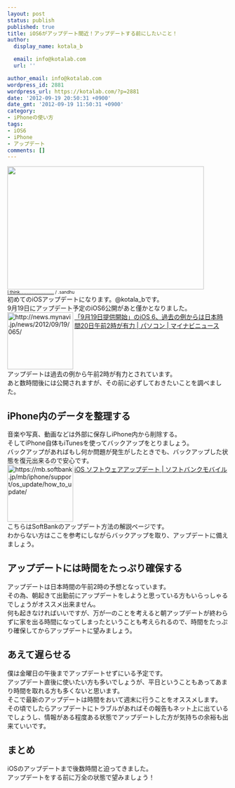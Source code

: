 ```yaml
---
layout: post
status: publish
published: true
title: iOS6がアップデート間近！アップデートする前にしたいこと！
author:
  display_name: kotala_b

  email: info@kotalab.com
  url: ''

author_email: info@kotalab.com
wordpress_id: 2881
wordpress_url: https://kotalab.com/?p=2881
date: '2012-09-19 20:50:31 +0900'
date_gmt: '2012-09-19 11:50:31 +0900'
category:
- iPhoneの使い方
tags:
- iOS6
- iPhone
- アップデート
comments: []
---
```

<p><a href="https://kotalab.com/wp-content/uploads/ios6_120919.jpg" target="_blank"><img src="https://kotalab.com/wp-content/uploads/ios6_120919.jpg" alt="" title="ios6_120919" width="448" height="280" class="alignnone size-full wp-image-2883" /></a><br />
<span style="font-size:10px;"><a href="https://www.flickr.com/photos/sachin_sandhu/3370137558/" target="_blank">I think...........................</a> / .sandhu</span><br />
初めてのiOSアップデートになります。@kotala_bです。<br />
9月19日にアップデート予定のiOS6公開があと僅かとなりました。<br />
<a href="http://news.mynavi.jp/news/2012/09/19/065/" target="_blank"><img src="https://capture.heartrails.com/150x130?http://news.mynavi.jp/news/2012/09/19/065/" alt="http://news.mynavi.jp/news/2012/09/19/065/" width="150" height="130" align="left" /></a><a href="http://news.mynavi.jp/news/2012/09/19/065/" target="_blank">「9月19日提供開始」のiOS 6、過去の例からは日本時間20日午前2時が有力 | パソコン | マイナビニュース</a><br style="clear:both;" />アップデートは過去の例から午前2時が有力とされています。<br />
あと数時間後には公開されますが、その前に必ずしておきたいことを調べました。<br />
<!--more--></p>
<h2>iPhone内のデータを整理する</h2>
<p>音楽や写真、動画などは外部に保存しiPhone内から削除する。<br />
そしてiPhone自体もiTunesを使ってバックアップをとりましょう。<br />
バックアップがあればもし何か問題が発生がしたときでも、バックアップした状態を復元出来るので安心です。<br />
<a href="https://mb.softbank.jp/mb/iphone/support/os_update/how_to_update/" target="_blank"><img src="https://capture.heartrails.com/150x130?http://mb.softbank.jp/mb/iphone/support/os_update/how_to_update/" alt="https://mb.softbank.jp/mb/iphone/support/os_update/how_to_update/" width="150" height="130" align="left" /></a><a href="https://mb.softbank.jp/mb/iphone/support/os_update/how_to_update/" target="_blank">iOS ソフトウェアアップデート | ソフトバンクモバイル</a><br style="clear:both;" />こちらはSoftBankのアップデート方法の解説ページです。<br />
わからない方はここを参考にしながらバックアップを取り、アップデートに備えましょう。</p>
<h2>アップデートには時間をたっぷり確保する</h2>
<p>アップデートは日本時間の午前2時の予想となっています。<br />
その為、朝起きて出勤前にアップデートをしようと思っている方もいらっしゃるでしょうがオススメ出来ません。<br />
何も起きなければいいですが、万が一のことを考えると朝アップデートが終わらずに家を出る時間になってしまったということも考えられるので、時間をたっぷり確保してからアップデートに望みましょう。</p>
<h2>あえて遅らせる</h2>
<p>僕は金曜日の午後までアップデートせずにいる予定です。<br />
アップデート直後に使いたい方も多いでしょうが、平日ということもあってあまり時間を取れる方も多くないと思います。<br />
そこで最新のアップデートは時間をおいて週末に行うことをオススメします。<br />
その頃でしたらアップデートにトラブルがあればその報告もネット上に出ているでしょうし、情報がある程度ある状態でアップデートした方が気持ちの余裕も出来ていいです。</p>
<h2>まとめ</h2>
<p>iOSのアップデートまで後数時間と迫ってきました。<br />
アップデートをする前に万全の状態で望みましょう！</p>
